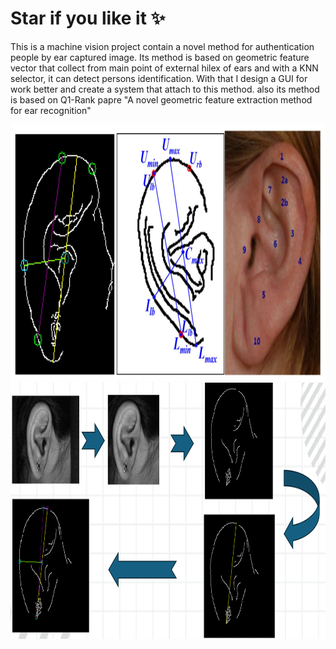 # Star if you like it ✨
This is a machine vision project contain a novel method for authentication people by ear captured image. Its method is based on geometric feature vector that collect from main point of external hilex of ears and with a KNN selector, it can detect persons identification. With that I design a GUI for work better and create a system that attach to this method. also its method is based on Q1-Rank papre "A novel geometric feature extraction method for ear recognition" 
<p align="center">
  <img title="Fig1" height="410" src="image/Figure_1.png">
  <br />
  <img title="Fig2" height="410" src="image/Figure_2.png">
  <br />
</p>
